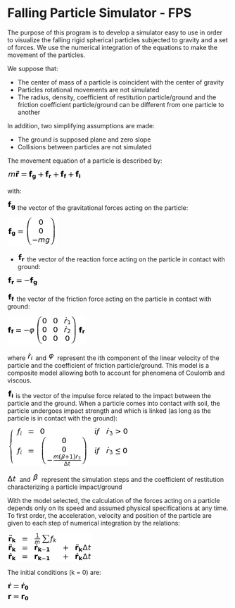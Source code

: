 # Falling Particle Simulator - FPS

The purpose of this program is to develop a simulator easy to use in order to visualize the falling rigid spherical particles subjected to gravity and a set of forces. We use the numerical integration of the equations to make the movement of the particles.

We suppose that:
- The center of mass of a particle is coincident with the center of gravity
- Particles rotational movements are not simulated
- The radius, density, coefficient of restitution particle/ground and the friction coefficient particle/ground can be different from one particle to another

In addition, two simplifying assumptions are made:
- The ground is supposed plane and zero slope 
- Collisions between particles are not simulated

The movement equation of a particle is described by:

![equation](https://github.com/alphaground123/test2/blob/master/images_equations/sum_forces.png)

with:

![equation](https://github.com/alphaground123/test2/blob/master/images_equations/force_g.png) the vector of the gravitational forces acting on the particle:

![equation](https://github.com/alphaground123/test2/blob/master/images_equations/gravity.png)

- ![equation](https://github.com/alphaground123/test2/blob/master/images_equations/force_r.png) the vector of the reaction force acting on the particle in contact with ground:

![equation](https://github.com/alphaground123/test2/blob/master/images_equations/reaction_force.png)

![equation](https://github.com/alphaground123/test2/blob/master/images_equations/force_f.png) the vector of the friction force acting on the particle in contact with ground:

![equation](https://github.com/alphaground123/test2/blob/master/images_equations/friction_force.png)

where ![equation](https://github.com/alphaground123/test2/blob/master/images_equations/velocity_ith.png) and ![equation](https://github.com/alphaground123/test2/blob/master/images_equations/varphi.png)
represent the ith component of the linear velocity of the particle and the coefficient of friction particle/ground. This model is a composite model allowing both to account for phenomena of Coulomb and viscous.

![equation](https://github.com/alphaground123/test2/blob/master/images_equations/force_i.png) is the vector of the impulse force related to the impact between the particle and the ground.
When a particle comes into contact with soil, the particle undergoes impact strength and which is linked (as long as the particle is in contact with the ground):

![equation](https://github.com/alphaground123/test2/blob/master/images_equations/impulse_force.png)

![equation](https://github.com/alphaground123/test2/blob/master/images_equations/delta_t.png) and ![equation](https://github.com/alphaground123/test2/blob/master/images_equations/restitution_coefficient.png) represent the simulation steps and the coefficient of restitution characterizing a particle impact/ground

With the model selected, the calculation of the forces acting on a particle depends only on its speed and assumed physical specifications at any time. To first order, the acceleration, velocity and position of the particle are given to each step of numerical integration by the relations:

![equation](https://github.com/alphaground123/test2/blob/master/images_equations/position_vector.png)

The initial conditions (k = 0) are: 

![equation](https://github.com/alphaground123/test2/blob/master/images_equations/initial_position_velocity.png) 
